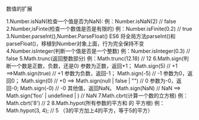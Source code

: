 数值的扩展

 1.Number.isNaN(检查一个值是否为NaN):
      例：Number.isNaN(2) // false
 2.Number,isFinte(检查一个数值是否是有限的)
      例：Number.isFinite(0.2) // true
 3.Number.parseInt(),Number.ParseFloat()
      ES6 将全局方法parseInt()和parseFloat()，移植到Number对象上面，行为完全保持不变
 4.Number.isInteger(判断一个值是否是一个整数)
      例：Number.isInteger(0.3) // false
 5.Math.trunc(返回整数部分)
      例：Math.trunc(12.18) // 12
 6.Math.sign(判断一个数是正数，负数，还是0)
     参数为正数，返回+1；  Math.sign(5) // +1     ==>Math.sign(true)  // +1
     参数为负数，返回-1；  Math.sign(-5) // -1
     参数为0，返回0；      Math.sign(0) // +0     ==> Math.sign(null | false | "") // 0
     参数为-0，返回-0;     Math.sign(-0) // -0
     其他值，返回NaN。     Math.sign(NaN) // NaN  ==> Math.sign('foo' | undefined |  )  // NaN
 7.Math.cbrt(计算一个数的立方根)
     例：Math.cbrt('8') // 2
 8.Math.hypot(所有参数的平方和 的 平方根)
     例： Math.hypot(3, 4); // 5  （3的平方加上4的平方，等于5的平方）